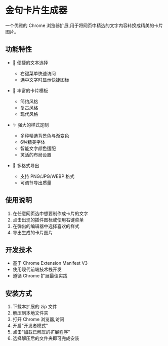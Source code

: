 # 金句卡片生成器

一个优雅的 Chrome 浏览器扩展,用于将网页中精选的文字内容转换成精美的卡片图片。

## 功能特性

- 🎯 便捷的文本选择
  - 右键菜单快速访问
  - 选中文字时显示快捷图标
  
- 🎨 丰富的卡片模板
  - 简约风格
  - 复古风格
  - 现代风格

- ✨ 强大的样式定制
  - 多种精选背景色与渐变色
  - 6种精美字体
  - 智能文字颜色适配
  - 灵活的布局设置

- 💾 多格式导出
  - 支持 PNG/JPG/WEBP 格式
  - 可调节导出质量

## 使用说明

1. 在任意网页选中想要制作成卡片的文字
2. 点击出现的插件图标或使用右键菜单
3. 在弹出的编辑器中选择喜欢的样式
4. 导出生成的卡片图片

## 开发技术

- 基于 Chrome Extension Manifest V3
- 使用现代前端技术栈开发
- 遵循 Chrome 扩展最佳实践

## 安装方式

1. 下载本扩展的 zip 文件
2. 解压到本地文件夹
3. 打开 Chrome 浏览器,访问 
4. 开启"开发者模式"
5. 点击"加载已解压的扩展程序"
6. 选择解压后的文件夹即可完成安装 